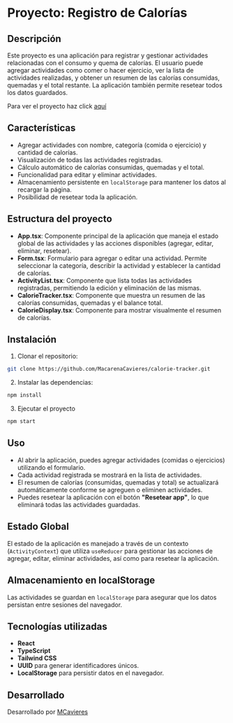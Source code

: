 # Proyecto: Registro de Calorías

## Descripción
Este proyecto es una aplicación para registrar y gestionar actividades relacionadas con el consumo y quema de calorías. El usuario puede agregar actividades como comer o hacer ejercicio, ver la lista de actividades realizadas, y obtener un resumen de las calorías consumidas, quemadas y el total restante. La aplicación también permite resetear todos los datos guardados.

Para ver el proyecto haz click [aquí](https://macarenacavieres.github.io/calorie-tracker/)

## Características
- Agregar actividades con nombre, categoría (comida o ejercicio) y cantidad de calorías.
- Visualización de todas las actividades registradas.
- Cálculo automático de calorías consumidas, quemadas y el total.
- Funcionalidad para editar y eliminar actividades.
- Almacenamiento persistente en `localStorage` para mantener los datos al recargar la página.
- Posibilidad de resetear toda la aplicación.

## Estructura del proyecto

- **App.tsx**: Componente principal de la aplicación que maneja el estado global de las actividades y las acciones disponibles (agregar, editar, eliminar, resetear).
- **Form.tsx**: Formulario para agregar o editar una actividad. Permite seleccionar la categoría, describir la actividad y establecer la cantidad de calorías.
- **ActivityList.tsx**: Componente que lista todas las actividades registradas, permitiendo la edición y eliminación de las mismas.
- **CalorieTracker.tsx**: Componente que muestra un resumen de las calorías consumidas, quemadas y el balance total.
- **CalorieDisplay.tsx**: Componente para mostrar visualmente el resumen de calorías.

## Instalación

1. Clonar el repositorio:
```bash
git clone https://github.com/MacarenaCavieres/calorie-tracker.git
```
2. Instalar las dependencias:
```bash
npm install
```
3. Ejecutar el proyecto
```bash
npm start
```

## Uso

- Al abrir la aplicación, puedes agregar actividades (comidas o ejercicios) utilizando el formulario.
- Cada actividad registrada se mostrará en la lista de actividades.
- El resumen de calorías (consumidas, quemadas y total) se actualizará automáticamente conforme se agreguen o eliminen actividades.
- Puedes resetear la aplicación con el botón **"Resetear app"**, lo que eliminará todas las actividades guardadas.

## Estado Global

El estado de la aplicación es manejado a través de un contexto (`ActivityContext`) que utiliza `useReducer` para gestionar las acciones de agregar, editar, eliminar actividades, así como para resetear la aplicación.

## Almacenamiento en localStorage

Las actividades se guardan en `localStorage` para asegurar que los datos persistan entre sesiones del navegador.

## Tecnologías utilizadas

- **React**
- **TypeScript**
- **Tailwind CSS**
- **UUID** para generar identificadores únicos.
- **LocalStorage** para persistir datos en el navegador.

## Desarrollado 

Desarrollado por [MCavieres](https://www.linkedin.com/in/macarena-cavieres-rubio/)
